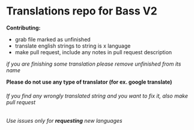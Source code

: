 # Translations repo for Bass V2

**Contributing:**

* grab file marked as unfinished
* translate english strings to string is x language 
* make pull request, include any notes in pull request description

*if you are finishing some translation please remove unfinished from its name*

**Please do not use any type of translator (for ex. google translate)**

###### If you find any wrongly translated string and you want to fix it, also make pull request

###### Use issues only for **requesting** new languages
